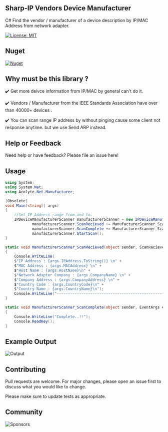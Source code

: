 ## Sharp-IP  Vendors Device Manufacturer
C# Find the vendor / manufacturer of a device description  by IP/MAC Address from network adapter.

[![License: MIT](https://img.shields.io/badge/License-MIT-yellow.svg)](https://github.com/KravitzMC/IPDeviceManufacturer/blob/main/LICENSE)

## Nuget

[![Nuget](https://img.shields.io/nuget/dt/IPDeviceManufacturer?style=for-the-badge)](https://www.nuget.org/packages/IPDeviceManufacturer) 

##  Why must be this library ?

✔️ Get more deivce information from IP/MAC by general can't do it.

✔️ Vendors / Manufacturer from the IEEE Standards Association have over than 40000+ devices .

✔️ You can scan range IP address by without pinging cause some client not response anytime. 
    but we use Send ARP instead.

## Help or Feedback

Need help or have feedback?  Please file an issue here!

## Usage

```csharp
using System;
using System.Net;
using Acolyte.Net.Manufacturer;

[Obsolete]
void Main(string[] args)
{
    //Set IP Address range from and to.
    IPDeviceManufacturerScanner manufacturerScanner = new IPDeviceManufacturerScanner(IPAddress.Parse("192.168.10.1"), IPAddress.Parse("192.168.10.255"));    
            manufacturerScanner.ScanRecieved += ManufacturerScanner_ScanRecieved;
            manufacturerScanner.ScanComplete += ManufacturerScanner_ScanComplete;
            manufacturerScanner.StartScan();
}

static void ManufacturerScanner_ScanRecieved(object sender, ScanRecievedEventArgs args)
{
	Console.WriteLine(
	$"IP Address : {args.IPAddress.ToString()} \n" +
	$"MAC Address : {args.MACAddress} \n" +
	$"Host Name : {args.HostName}\n" +
	$"Network Adapter Company : {args.CompanyName} \n" +
	$"Company Address : {args.CompanyAddress} \n" +
	$"Country Code : {args.CountryCode}\n" +
	$"Country Name : {args.CountryName}\n");
	Console.WriteLine("-----------------------------------------------------------");
}

static void ManufacturerScanner_ScanComplete(object sender, EventArgs e)
{
	Console.WriteLine("Complete..!!");
	Console.ReadKey();
}

```
## Example Output
![Output](https://github.com/KravitzMC/IPDeviceManufacturer/blob/main/outputexample.png)


## Contributing
Pull requests are welcome. For major changes, please open an issue first to discuss what you would like to change.

Please make sure to update tests as appropriate.


## Community

![Sponsors](https://github.com/KravitzMC/IPDeviceManufacturer/blob/main/dotnetthiland.jpg)
